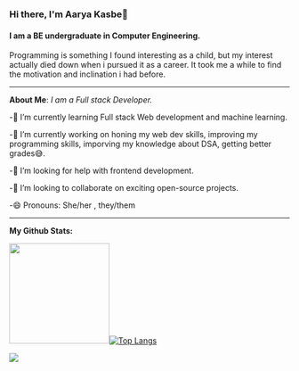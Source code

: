 ### Hi there, I'm Aarya Kasbe👋


#### I am a BE undergraduate in Computer Engineering.

Programming is something I found interesting as a child, but my interest actually died down when i pursued it as a career. It took me a while to find the motivation and inclination i had before.

---

**About Me**:
*I am a Full stack Developer.*

-🌱 I’m currently learning Full stack Web development and machine learning.

-🔭 I’m currently working on honing my web dev skills, improving my programming skills, imporving my knowledge about DSA, getting better grades😅.

-🤔 I’m looking for help with frontend development.

-👯 I’m looking to collaborate on exciting open-source projects.
 
-😄 Pronouns: She/her , they/them

 ---
 
 **My Github Stats:**
 
<img height="180em" src="https://github-readme-stats.vercel.app/api?username=SolarCat05&show_icons=true&hide_border=true&&count_private=true&include_all_commits=true" />[![Top Langs](https://github-readme-stats.vercel.app/api/top-langs/?username=SolarCat05&layout=compact)](https://github.com/SolarCat05/github-readme-stats)  
<!--
**SolarCat05/SolarCat05** is a ✨ _special_ ✨ repository because its `README.md` (this file) appears on your GitHub profile.

Here are some ideas to get you started:

- 🔭 I’m currently working on ...
- 🌱 I’m currently learning ...
- 👯 I’m looking to collaborate on ...
- 🤔 I’m looking for help with ...
- 💬 Ask me about ...
- 📫 How to reach me: ...
- 😄 Pronouns: ...
- ⚡ Fun fact: ...
-->

![](https://komarev.com/ghpvc/?username=SolarCat05&color=blueviolet&style=for-the-badge)
